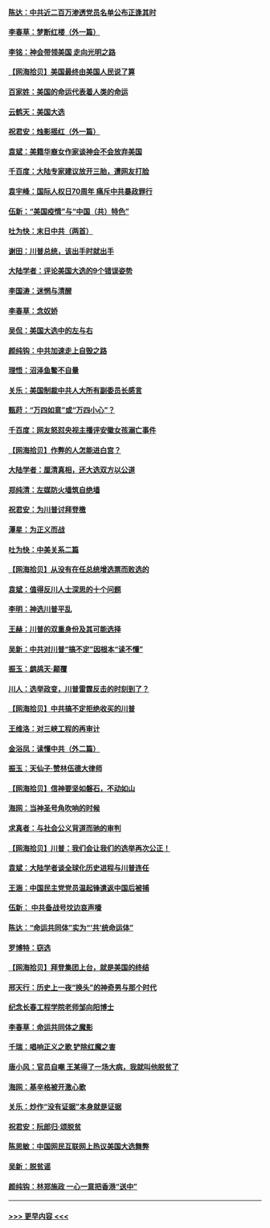 #### [陈达：中共近二百万渗透党员名单公布正逢其时](../pages/nsc993/n12620870.md?t=12150951) 
#### [李春草：梦断红楼（外一篇）](../pages/nsc993/n12619122.md?t=12150951) 
#### [李铭：神会带领美国 走向光明之路](../pages/nsc993/n12618584.md?t=12150951) 
#### [【网海拾贝】美国最终由美国人民说了算](../pages/nsc993/n12617255.md?t=12150951) 
#### [百家姓：美国的命运代表着人类的命运](../pages/nsc993/n12615838.md?t=12150951) 
#### [云鹤天：美国大选](../pages/nsc993/n12615994.md?t=12150951) 
#### [祝君安：烛影摇红（外一篇）](../pages/nsc993/n12615975.md?t=12150951) 
#### [袁斌：美籍华裔女作家谈神会不会放弃美国](../pages/nsc993/n12615263.md?t=12150951) 
#### [千百度：大陆专家建议放开三胎，遭网友打脸](../pages/nsc993/n12614456.md?t=12150951) 
#### [袁宇峰：国际人权日70周年 痛斥中共暴政罪行](../pages/nsc993/n12611965.md?t=12150951) 
#### [伍新：“美国疫情”与“中国（共）特色”](../pages/nsc993/n12611463.md?t=12150951) 
#### [吐为快：末日中共（两首）](../pages/nsc993/n12611461.md?t=12150951) 
#### [谢田：川普总统，该出手时就出手](../pages/nsc993/n12610905.md?t=12150951) 
#### [大陆学者：评论美国大选的9个错误姿势](../pages/nsc993/n12609586.md?t=12150951) 
#### [李国涛：迷惘与清醒](../pages/nsc993/n12607532.md?t=12150951) 
#### [李春草：念奴娇](../pages/nsc993/n12607083.md?t=12150951) 
#### [吴侃：美国大选中的左与右](../pages/nsc993/n12607054.md?t=12150951) 
#### [颜纯钩：中共加速走上自毁之路](../pages/nsc993/n12606473.md?t=12150951) 
#### [理悟：沼泽鱼鳖不自量](../pages/nsc993/n12606454.md?t=12150951) 
#### [关乐：美国制裁中共人大所有副委员长感言](../pages/nsc993/n12606442.md?t=12150951) 
#### [甄莳：“万四如意”或“万四小心”？](../pages/nsc993/n12606091.md?t=12150951) 
#### [千百度：网友怒怼央视主播评安徽女孩溺亡事件](../pages/nsc993/n12605370.md?t=12150951) 
#### [【网海拾贝】作弊的人怎能进白宫？](../pages/nsc993/n12603546.md?t=12150951) 
#### [大陆学者：厘清真相，还大选双方以公道](../pages/nsc993/n12603475.md?t=12150951) 
#### [郑纯清：左媒防火墙筑自绝墙](../pages/nsc993/n12602226.md?t=12150951) 
#### [祝君安：为川普讨拜登檄](../pages/nsc993/n12602199.md?t=12150951) 
#### [潭星：为正义而战](../pages/nsc993/n12600926.md?t=12150951) 
#### [吐为快：中美关系二篇](../pages/nsc993/n12600908.md?t=12150951) 
#### [【网海拾贝】从没有在任总统增选票而败选的](../pages/nsc993/n12600435.md?t=12150951) 
#### [袁斌：值得反川人士深思的十个问题](../pages/nsc993/n12600332.md?t=12150951) 
#### [李明：神选川普平乱](../pages/nsc993/n12599751.md?t=12150951) 
#### [王赫：川普的双重身份及其可能选择](../pages/nsc993/n12599723.md?t=12150951) 
#### [吴新：中共对川普“搞不定”因根本“读不懂”](../pages/nsc993/n12599502.md?t=12150951) 
#### [振玉：鹧鸪天‧颠覆](../pages/nsc993/n12599494.md?t=12150951) 
#### [川人：选举政变，川普雷霆反击的时刻到了？](../pages/nsc993/n12599291.md?t=12150951) 
#### [【网海拾贝】中共搞不定拒绝收买的川普](../pages/nsc993/n12598955.md?t=12150951) 
#### [王维洛：对三峡工程的再审计](../pages/nsc993/n12598436.md?t=12150951) 
#### [金浴凤：读懂中共（外二篇）](../pages/nsc993/n12597943.md?t=12150951) 
#### [振玉：天仙子‧赞林伍德大律师](../pages/nsc993/n12597929.md?t=12150951) 
#### [【网海拾贝】信神要坚如磐石，不动如山](../pages/nsc993/n12597901.md?t=12150951) 
#### [海网：当神圣号角吹响的时候](../pages/nsc993/n12595891.md?t=12150951) 
#### [求真者：与社会公义背道而驰的审判](../pages/nsc993/n12595868.md?t=12150951) 
#### [【网海拾贝】川普：我们会让我们的选举再次公正！](../pages/nsc993/n12594930.md?t=12150951) 
#### [袁斌：大陆学者谈全球化历史进程与川普连任](../pages/nsc993/n12594690.md?t=12150951) 
#### [王涵：中国民主党党员温起锋遣返中国后被捕](../pages/nsc993/n12594540.md?t=12150951) 
#### [伍新： 中共备战号坟边哀声嚎](../pages/nsc993/n12593086.md?t=12150951) 
#### [陈达：“命运共同体”实为“‘共’统命运体”](../pages/nsc993/n12590865.md?t=12150951) 
#### [罗博特：窃选](../pages/nsc993/n12590619.md?t=12150951) 
#### [【网海拾贝】拜登集团上台，就是美国的终结](../pages/nsc993/n12589725.md?t=12150951) 
#### [邢天行：历史上一夜“换头”的神奇男与那个时代](../pages/nsc993/n12589424.md?t=12150951) 
#### [纪念长春工程学院老师邹向阳博士](../pages/nsc993/n12585390.md?t=12150951) 
#### [李春草：命运共同体之魔影](../pages/nsc993/n12585026.md?t=12150951) 
#### [千瑞：唱响正义之歌 铲除红魔之害](../pages/nsc993/n12585002.md?t=12150951) 
#### [唐小风：官员自嘲 王某得了一场大病，我就叫他脱贫了](../pages/nsc993/n12584981.md?t=12150951) 
#### [海网：基辛格被开激心歌](../pages/nsc993/n12584946.md?t=12150951) 
#### [关乐：炒作“没有证据”本身就是证据](../pages/nsc993/n12583146.md?t=12150951) 
#### [祝君安：阮郎归‧颂脱贫](../pages/nsc993/n12583119.md?t=12150951) 
#### [陈思敏：中国网民互联网上热议美国大选舞弊](../pages/nsc993/n12582845.md?t=12150951) 
#### [吴新：脱贫谣](../pages/nsc993/n12580839.md?t=12150951) 
#### [颜纯钩：林郑施政 一心一意把香港“送中”](../pages/nsc993/n12580805.md?t=12150951) 

----
#### [ >>> 更早内容 <<< ](../indexes/nsc993-earlier.md)
